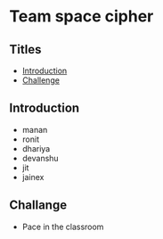 # Team space cipher

## Titles
- [Introduction](#Introduction)
- [Challenge](#Challange)

## Introduction
- manan
- ronit
- dhariya
- devanshu
- jit
- jainex

## Challange
- Pace in the classroom
